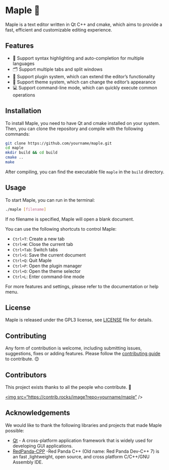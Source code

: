 # Maple 🍁

Maple is a text editor written in Qt C++ and cmake, which aims to provide a fast, efficient and customizable editing experience.

## Features

- 🌈 Support syntax highlighting and auto-completion for multiple languages
- 🗂 Support multiple tabs and split windows
- 🔌 Support plugin system, which can extend the editor’s functionality
- 🎨 Support theme system, which can change the editor’s appearance
- 💻 Support command-line mode, which can quickly execute common operations

## Installation

To install Maple, you need to have Qt and cmake installed on your system. Then, you can clone the repository and compile with the following commands:

```bash
git clone https://github.com/yourname/maple.git
cd maple
mkdir build && cd build
cmake ..
make
```

After compiling, you can find the executable file `maple` in the `build` directory.

## Usage

To start Maple, you can run in the terminal:

```bash
./maple [filename]
```

If no filename is specified, Maple will open a blank document.

You can use the following shortcuts to control Maple:

- `Ctrl+T`: Create a new tab
- `Ctrl+W`: Close the current tab
- `Ctrl+Tab`: Switch tabs
- `Ctrl+S`: Save the current document
- `Ctrl+Q`: Quit Maple
- `Ctrl+P`: Open the plugin manager
- `Ctrl+O`: Open the theme selector
- `Ctrl+L`: Enter command-line mode

For more features and settings, please refer to the documentation or help menu.

## License

Maple is released under the GPL3 license, see [LICENSE](https://edgeservices.bing.com/edgesvc/LICENSE) file for details.

## Contributing

Any form of contribution is welcome, including submitting issues, suggestions, fixes or adding features. Please follow the [contributing guide](https://edgeservices.bing.com/edgesvc/CONTRIBUTING.md) to contribute. 😊

## Contributors

This project exists thanks to all the people who contribute. 🙌

<a href=“https://github.com/yourname/maple/graphs/contributors”> <img src=“https://contrib.rocks/image?repo=yourname/maple” /> </a>

## Acknowledgements

We would like to thank the following libraries and projects that made Maple possible:

- [Qt](https://www.qt.io/) - A cross-platform application framework that is widely used for developing GUI applications.
- [RedPanda-CPP](https://github.com/matheuter/RedPanda-CPP) -Red Panda C++ (Old name: Red Panda Dev-C++ 7) is an fast ,lightweight, open source, and cross platform C/C++/GNU Assembly IDE.